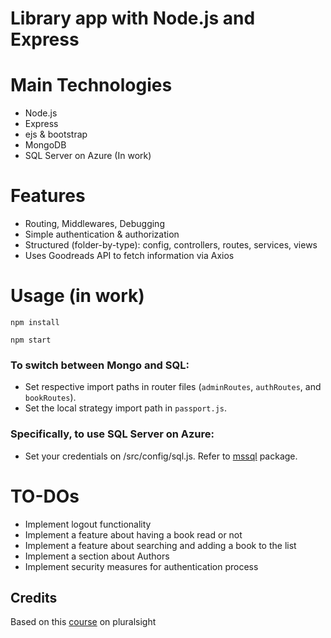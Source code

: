 # Library app with Node.js and Express

# Main Technologies
* Node.js
* Express
* ejs & bootstrap
* MongoDB
* SQL Server on Azure (In work)

# Features
* Routing, Middlewares, Debugging
* Simple authentication & authorization
* Structured (folder-by-type): config, controllers, routes, services, views
* Uses Goodreads API to fetch information via Axios

# Usage (in work)

`npm install`

`npm start`

### To switch between Mongo and SQL:

* Set respective import paths in router files (`adminRoutes`, `authRoutes`, and `bookRoutes`).
* Set the local strategy import path in `passport.js`. 

### Specifically, to use SQL Server on Azure:

* Set your credentials on /src/config/sql.js. Refer to [mssql](https://www.npmjs.com/package/mssql) package.

# TO-DOs
* Implement logout functionality
* Implement a feature about having a book read or not
* Implement a feature about searching and adding a book to the list
* Implement a section about Authors
* Implement security measures for authentication process
  
## Credits 
Based on this [course](https://app.pluralsight.com/library/courses/nodejs-express-web-applications-update) on pluralsight